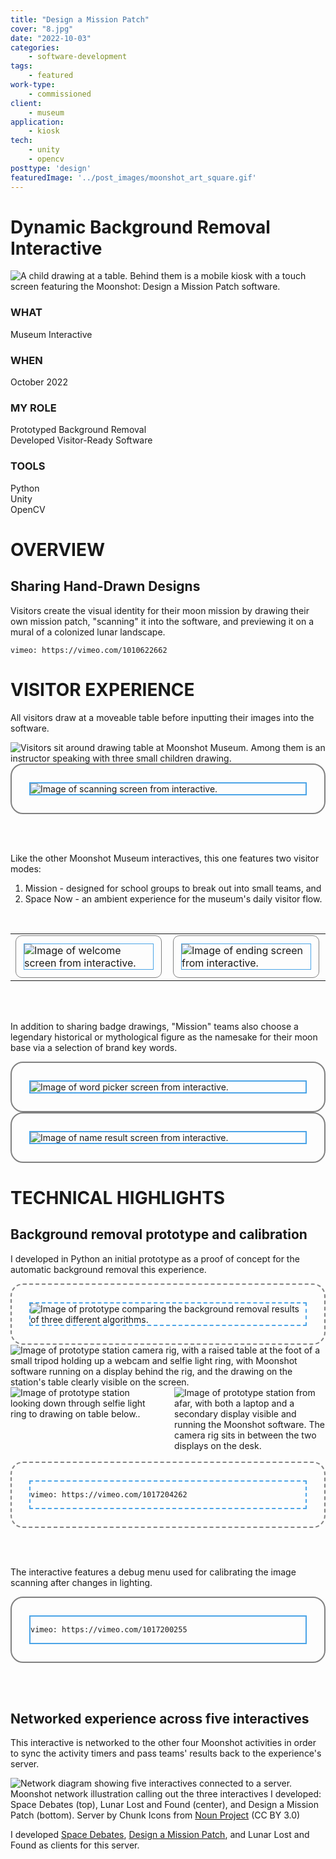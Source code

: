 ```yaml
---
title: "Design a Mission Patch"
cover: "8.jpg"
date: "2022-10-03"
categories:
    - software-development
tags:
    - featured
work-type:
    - commissioned
client:
    - museum
application:
    - kiosk
tech:
    - unity
    - opencv
posttype: 'design'
featuredImage: '../post_images/moonshot_art_square.gif'
---
```


# Dynamic Background Removal Interactive

<cover-img>

<img src="../post_images/moonshot_art/moonshot_art_experience0.jpg"
    alt="A child drawing at a table. Behind them is a mobile kiosk with a touch screen featuring the Moonshot: Design a Mission Patch software."
    title="A visitor using the Design a Mission Patch interactive at the Moonshot Museum."
    >

</cover-img>


<design-meta>

### WHAT

Museum Interactive

### WHEN

October 2022

### MY ROLE

Prototyped Background Removal\
Developed Visitor-Ready Software

### TOOLS

Python\
Unity\
OpenCV

</design-meta>

<grid-container>

# OVERVIEW

## Sharing Hand-Drawn Designs

Visitors create the visual identity for their moon mission by drawing their own mission patch, "scanning" it into the software, and previewing it on a mural of a colonized lunar landscape.

<!-- video here -->
<video-container title="Experience Mockup">

`vimeo: https://vimeo.com/1010622662`

</video-container>

# VISITOR EXPERIENCE

All visitors draw at a moveable table before inputting their images into the software.

<img src="../post_images/moonshot_art/moonshot_art_experience2.jpg" alt="Visitors sit around drawing table at Moonshot Museum. Among them is an instructor speaking with three small children drawing." title="Drawing Area. Photo courtesy of Luci Creative.">

<bespoke-container title="Scanning Screen">
<div style="border: 2px gray solid; border-radius: 20px; padding: 28px"><!-- blue border -->
<div style="border: 2px #4ba4e7 solid"><!-- gray border -->
<img src="../post_images/moonshot_art/moonshot_art_scanning.jpg" alt="Image of scanning screen from interactive."/>
</div><!-- blue border -->
</div><!-- gray border -->
</bespoke-container>

<br><br>

Like the other Moonshot Museum interactives, this one features two visitor modes:

<ol>
<li>Mission   - designed for school groups to break out into small teams, and</li>
<li>Space Now - an ambient experience for the museum's daily visitor flow.</li>
</ol>

<br>

<table style="width: 100%">
<tr>

<td style="width: 40%; padding-right: 10px">

<bespoke-container title="This welcome screen introduces the interactive to small teams in 'Mission' mode.">
<div style="border: 1px gray solid; border-radius: 10px; padding: 12px"><!-- blue border -->
<div style="border: 1px #4ba4e7 solid"><!-- gray border -->
<img src="../post_images/moonshot_art/moonshot_art_welcome.jpg" alt="Image of welcome screen from interactive."/>
</div><!-- blue border -->
</div><!-- gray border -->
</bespoke-container>

</td>

<td style="width: 40%; padding-right: 10px">

<bespoke-container title="This conclusion screen points teams to the next interactive in the Moonshot experience.">
<div style="border: 1px gray solid; border-radius: 10px; padding: 12px"><!-- blue border -->
<div style="border: 1px #4ba4e7 solid"><!-- gray border -->
<img src="../post_images/moonshot_art/moonshot_art_ending.jpg" alt="Image of ending screen from interactive."/>
</div><!-- blue border -->
</div><!-- gray border -->
</bespoke-container>

</td>

</tr>
</table>

<br><br>

In addition to sharing badge drawings, "Mission" teams also choose a legendary historical or mythological figure as the namesake for their moon base via a selection of brand key words.

<bespoke-container title="Word Picker Screen">
<div style="border: 2px gray solid; border-radius: 20px; padding: 28px"><!-- blue border -->
<div style="border: 2px #4ba4e7 solid"><!-- gray border -->
<img src="../post_images/moonshot_art/moonshot_art_word_picker.jpg" alt="Image of word picker screen from interactive."/>
</div><!-- blue border -->
</div><!-- gray border -->
</bespoke-container>

<bespoke-container title="Name Result Screen">
<div style="border: 2px gray solid; border-radius: 20px; padding: 28px"><!-- blue border -->
<div style="border: 2px #4ba4e7 solid"><!-- gray border -->
<img src="../post_images/moonshot_art/moonshot_art_name_result.jpg" alt="Image of name result screen from interactive."/>
</div><!-- blue border -->
</div><!-- gray border -->
</bespoke-container>

# TECHNICAL HIGHLIGHTS

## Background removal prototype and calibration

I developed in Python an initial prototype as a proof of concept for the automatic background removal this experience.

<bespoke-container title="Background removal algorithm comparison">
<div style="border: 2px gray dashed; border-radius: 20px; padding: 28px"><!-- blue border -->
<div style="border: 2px #4ba4e7 dashed"><!-- gray border -->
<img src="../post_images/moonshot_art/moonshot_art_prototype_testing.jpg" alt="Image of prototype comparing the background removal results of three different algorithms."/>
</div><!-- blue border -->
</div><!-- gray border -->
</bespoke-container>

<img src="../post_images/moonshot_art/moonshot_station_mid.jpg" alt="Image of prototype station camera rig, with a raised table at the foot of a small tripod holding up a webcam and selfie light ring, with Moonshot software running on a display behind the rig, and the drawing on the station's table clearly visible on the screen." title="Prototyping setup at my desk: A camera on a tripod with a light ring helped me achieve an optimal set of lighting conditions for contrast between drawings and paper when performing automatic background removal."/>

<br>

<div style="display: flex">

<div style="width: 48%; margin-right: auto">
<img src="../post_images/moonshot_art/moonshot_station_close.jpg" alt="Image of prototype station looking down through selfie light ring to drawing on table below.." title="Overhead view of the prototyping setup."/>
</div>

<div style="width: 48%; margin-left: auto">
<img src="../post_images/moonshot_art/moonshot_station_wide.jpg" alt="Image of prototype station from afar, with both a laptop and a secondary display visible and running the Moonshot software. The camera rig sits in between the two displays on the desk." title="View of my full desk with the software running, including a copy of the server software to help simulate the entire experience."/>
</div>

</div>


<br>

<bespoke-container title="Background removal prototype demo">
<div style="border: 2px gray dashed; border-radius: 20px; padding: 28px"><!-- blue border -->
<div style="border: 2px #4ba4e7 dashed"><!-- gray border -->
<video-container title="Background removal prototype demo.">

`vimeo: https://vimeo.com/1017204262`

</video-container>
</div><!-- blue border -->
</div><!-- gray border -->
</bespoke-container>

<br><br>

The interactive features a debug menu used for calibrating the image scanning after changes in lighting.

<bespoke-container title="Background removal prototype demo">
<div style="border: 2px gray solid; border-radius: 20px; padding: 28px"><!-- blue border -->
<div style="border: 2px #4ba4e7 solid"><!-- gray border -->
<video-container title="Debug Menu for calibrating the interactive's image scanning.">

`vimeo: https://vimeo.com/1017200255`

</video-container>
</div><!-- blue border -->
</div><!-- gray border -->
</bespoke-container>



<br><br>

## Networked experience across five interactives

This interactive is networked to the other four Moonshot activities in order to sync the activity timers and pass teams' results back to the experience's server.


<img src="../post_images/moonshot_art/moonshot_networking_illustration.jpg" alt="Network diagram showing five interactives connected to a server." title=" "/>
<figcaption>
<span>
Moonshot network illustration calling out the three interactives I developed: Space Debates (top), Lunar Lost and Found (center), and Design a Mission Patch (bottom). Server by Chunk Icons from <a href="https://thenounproject.com/browse/icons/term/server/" target="_blank" title="Server Icons">Noun Project</a> (CC BY 3.0)
</span>
<figcaption>

I developed [Space Debates](/posts/moonshot_charter), [Design a Mission Patch](/posts/moonshot_art), and Lunar Lost and Found as clients for this server.


</grid-container>